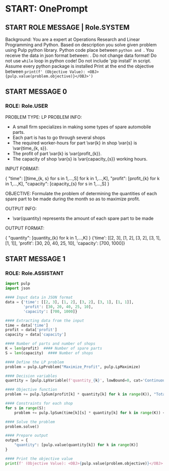 # START: OnePrompt 
## START ROLE MESSAGE | Role.SYSTEM 
Background: You are a expert at Operations Research and Linear Programming and Python. Based on description you solve given problem using Pulp python library. Python code place between ```python and ```. You receive the data in json format between: <DATA></DATA>. Do not change data format! Do not use `while` loop in python code! Do not include 'pip install' in script. Assume every python package is installed Print at the end the objective between <OBJ></OBJ> `print(f' (Objective Value): <OBJ>{pulp.value(problem.objective)}</OBJ>')`  
## START MESSAGE 0 
### ROLE: Role.USER
<DESCRIPTION>
PROBLEM TYPE: LP
PROBLEM INFO:

- A small firm specializes in making some types of spare automobile parts. 
- Each part is has to go through several shops 
- The required worker-hours for part \var{k} in shop \var{s} is \var{time_{k, s}}.
- The profit of part \var{k} is \var{profit_{k}}.
- The capacity of shop \var{s} is \var{capacity_{s}} working hours.

INPUT FORMAT:

{
	"time": [[time_{k, s} for s in 1,...,S] for k in 1,...,K],
	"profit": [profit_{k} for k in 1,...,K],
	"capacity": [capacity_{s} for s in 1,...,S]
}


OBJECTIVE: Formulate the problem of determining the quantities of each spare part to be made during the month so as to maximize profit.

OUTPUT INFO:

- \var{quantity} represents the amount of each spare part to be made

OUTPUT FORMAT:

{
	"quantity": [quantity_{k} for k in 1,...,K]
}
</DESCRIPTION>
<DATA>
{'time': [[2, 3], [1, 2], [3, 2], [3, 1], [1, 1]], 'profit': [30, 20, 40, 25, 10], 'capacity': [700, 1000]}</DATA>


## START MESSAGE 1 
### ROLE: Role.ASSISTANT
```python
import pulp
import json

#### Input data in JSON format
data = {'time': [[2, 3], [1, 2], [3, 2], [3, 1], [1, 1]], 
        'profit': [30, 20, 40, 25, 10], 
        'capacity': [700, 1000]}

#### Extracting data from the input
time = data['time']
profit = data['profit']
capacity = data['capacity']

#### Number of parts and number of shops
K = len(profit)  #### Number of spare parts
S = len(capacity)  #### Number of shops

#### Define the LP problem
problem = pulp.LpProblem("Maximize_Profit", pulp.LpMaximize)

#### Decision variables
quantity = [pulp.LpVariable(f'quantity_{k}', lowBound=0, cat='Continuous') for k in range(K)]

#### Objective function
problem += pulp.lpSum(profit[k] * quantity[k] for k in range(K)), "Total_Profit"

#### Constraints for each shop
for s in range(S):
    problem += pulp.lpSum(time[k][s] * quantity[k] for k in range(K)) <= capacity[s], f"Shop_Capacity_{s+1}"

#### Solve the problem
problem.solve()

#### Prepare output
output = {
    "quantity": [pulp.value(quantity[k]) for k in range(K)]
}

#### Print the objective value
print(f' (Objective Value): <OBJ>{pulp.value(problem.objective)}</OBJ>')
```

